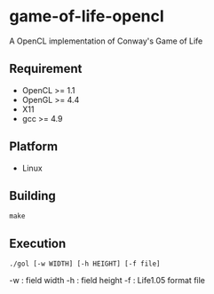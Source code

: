 # game-of-life-opencl
A OpenCL implementation of Conway's Game of Life

## Requirement
* OpenCL >= 1.1
* OpenGL >= 4.4
* X11
* gcc >= 4.9

## Platform
* Linux

## Building
```
make
```

## Execution

```
./gol [-w WIDTH] [-h HEIGHT] [-f file]
```

 -w : field width
 -h : field height
 -f : Life1.05 format file


